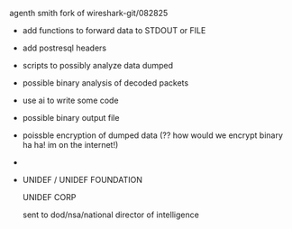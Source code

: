 agenth smith
fork of wireshark-git/082825

- add functions to forward data to STDOUT or FILE
- add postresql headers
- scripts to possibly analyze data dumped
- possible binary analysis of decoded packets

- use ai to write some code
- possible binary output file
- poissble encryption of dumped data (?? how would we encrypt binary ha ha! im on the internet!)

- 
- UNIDEF / UNIDEF FOUNDATION

  UNIDEF CORP

  sent to dod/nsa/national director of intelligence
